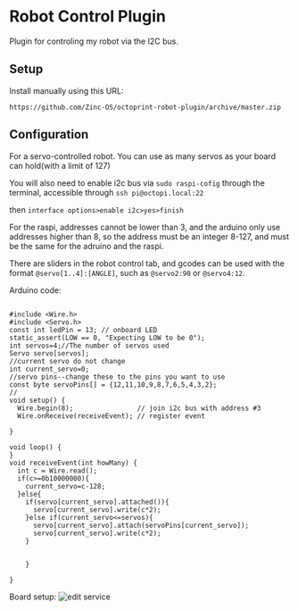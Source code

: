# Robot Control Plugin

Plugin for controling my robot  via the I2C bus.

## Setup

Install manually using this URL:

    https://github.com/Zinc-OS/octoprint-robot-plugin/archive/master.zip



## Configuration

For a servo-controlled robot. You can use as many servos as your board can hold(with a limit of 127)

You will also need to enable i2c bus via ```sudo raspi-cofig``` through the terminal, accessible through ```ssh pi@octopi.local:22```

then
```interface options>enable i2c>yes>finish```

For the raspi, addresses cannot be lower than 3, and the arduino only use addresses higher than 8, so the address must be an integer 8-127, and must be the same for the adruino and the raspi.

There are sliders in the robot control tab, and gcodes can be used with the format ```@servo[1..4]:[ANGLE]```, such as ```@servo2:90``` or ```@servo4:12```.


Arduino code:
```

#include <Wire.h>
#include <Servo.h>
const int ledPin = 13; // onboard LED
static_assert(LOW == 0, "Expecting LOW to be 0");
int servos=4;//The number of servos used
Servo servo[servos];
//current servo do not change
int current_servo=0;
//servo pins--change these to the pins you want to use
const byte servoPins[] = {12,11,10,9,8,7,6,5,4,3,2};
//
void setup() {
  Wire.begin(8);                // join i2c bus with address #3
  Wire.onReceive(receiveEvent); // register event
  
}

void loop() {
}
void receiveEvent(int howMany) {
  int c = Wire.read();
  if(c>=0b10000000){
    current_servo=c-128;
  }else{
    if(servo[current_servo].attached()){
      servo[current_servo].write(c*2);
    }else if(current_servo<=servos){
      servo[current_servo].attach(servoPins[current_servo]);
      servo[current_servo].write(c*2);
    }
      
        
    }
  
}

```
Board setup:
![edit service](diagram.png)


